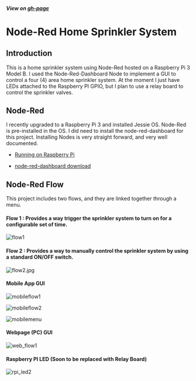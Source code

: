 ##### View on [gh-page](https://odelayio.github.io/Node-Red-Sprinkler-System/)


# Node-Red Home Sprinkler System 


## Introduction

This is a home sprinkler system using Node-Red hosted on a Raspberry Pi 3 Model B.  I used the Node-Red-Dashboard Node to implement a GUI to control a four (4) area home sprinkler system.  At the moment I just have LEDs attached to the Raspberry PI GPIO, but I plan to use a relay board to control the sprinkler valves. 



## Node-Red 
I recently upgraded to a Raspberry Pi 3 and installed Jessie OS.  Node-Red is pre-installed in the OS.  I did need to install the node-red-dashboard for this project.  Installing Nodes is very straight forward, and very well documented.

- [Running on Raspberry Pi](http://nodered.org/docs/hardware/raspberrypi)

- [node-red-dashboard download]( http://flows.nodered.org/node/node-red-dashboard)



## Node-Red Flow

This project includes two flows, and they are linked together through a menu.

#### Flow 1 : Provides a way trigger the sprinkler system to turn on for a configurable set of time.
![flow1](http://odelay.io/projects/Sprinkler/flow1.jpg)


#### Flow 2 : Provides a way to manually control the sprinkler system by using a standard ON/OFF switch.
![flow2.jpg](http://odelay.io/projects/Sprinkler/flow2.jpg)


#### Mobile App GUI
![mobileflow1](http://odelay.io/projects/Sprinkler/mobile_flow1.png)

![mobileflow2](http://odelay.io/projects/Sprinkler/mobile_flow2.png)

![mobilemenu](http://odelay.io/projects/Sprinkler/mobile_menu.png)


#### Webpage (PC) GUI


![web_flow1](http://odelay.io/projects/Sprinkler/web_flow1.jpg)




#### Raspberry PI LED (Soon to be replaced with Relay Board)


![rpi_led2](http://odelay.io/projects/Sprinkler/rpi_led2.jpg)





